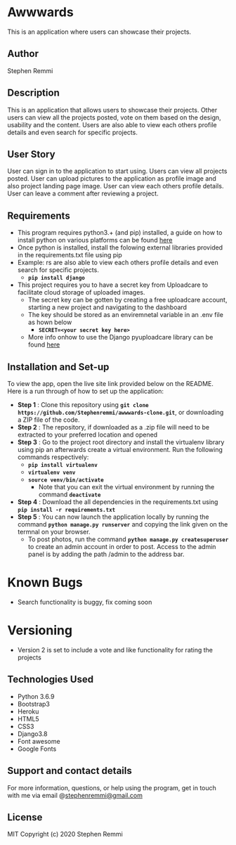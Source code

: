 # Awwwards
This is an application where users can showcase their projects.

## Author
Stephen Remmi


## Description
This is an application that allows users to showcase their projects. Other users can view all the projects posted, vote on them based on the design, usability and the content. Users are also able to view each others profile details and even search for specific projects.

## User Story
User can sign in to the application to start using.
Users can view all projects posted.
User can upload pictures to the application as profile image and also project landing page image.
User can view each others profile details.
User can leave a comment after reviewing a project.

## Requirements
* This program requires python3.+ (and pip) installed, a guide on how to install python on various platforms can be found [here](https://www.python.org/)
* Once python is installed, install the folowing external libraries provided in the requirements.txt file using pip
* Example: rs are also able to view each others profile details and even search for specific projects.
    * **`pip install django`**
* This project requires you to have a secret key from Uploadcare to facilitate cloud storage of uploaded images.
    * The secret key can be gotten by creating a free uploadcare account, starting a new project and navigating to the dashboard
    * The key should be stored as an enviremnetal variable in an .env file as hown below
        * **`SECRET=<your secret key here>`**
    * More info onhow to use the Django pyuploadcare library can be found [here](https://uploadcare.com/docs/guides/django/)

## Installation and Set-up
To view the app, open the live site link provided below on the README.
Here is a run through of how to set up the application:
* **Step 1** : Clone this repository using **`git clone https://github.com/Stephenremmi/awwwards-clone.git`**, or downloading a ZIP file of the code.
* **Step 2** : The repository, if downloaded as a .zip file will need to be extracted to your preferred location and opened
* **Step 3** : Go to the project root directory and install the virtualenv library using pip an afterwards create a virtual environment. Run the following commands respectively:
    * **`pip install virtualenv`**
    * **`virtualenv venv`**
    * **`source venv/bin/activate`**
        * Note that you can exit the virtual environment by running the command **`deactivate`**
* **Step 4** : Download the all dependencies in the requirements.txt using **`pip install -r requirements.txt`**
* **Step 5** : You can now launch the application locally by running the command **`python manage.py runserver`** and copying the link given on the termnal on your browser.
    * To post photos, run the command  **`python manage.py createsuperuser`** to create an admin account in order to post. Access to the admin panel is by adding the path /admin to the address bar.


# Known Bugs
* Search functionality is buggy, fix coming soon

# Versioning
* Version 2 is set to include a vote and like functionality for rating the projects

## Technologies Used
* Python 3.6.9
* Bootstrap3
* Heroku
* HTML5
* CSS3
* Django3.8
* Font awesome
* Google Fonts

## Support and contact details
For more information, questions, or help using the program, get in touch with me via email @stephenremmi@gmail.com

## License
MIT Copyright (c) 2020 Stephen Remmi